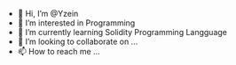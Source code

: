 - 👋 Hi, I’m @Yzein
- 👀 I’m interested in Programming
- 🌱 I’m currently learning Solidity Programming Langguage
- 💞️ I’m looking to collaborate on ...
- 📫 How to reach me ...

<!---
Yzein/Yzein is a ✨ special ✨ repository because its `README.md` (this file) appears on your GitHub profile.
You can click the Preview link to take a look at your changes.
--->
